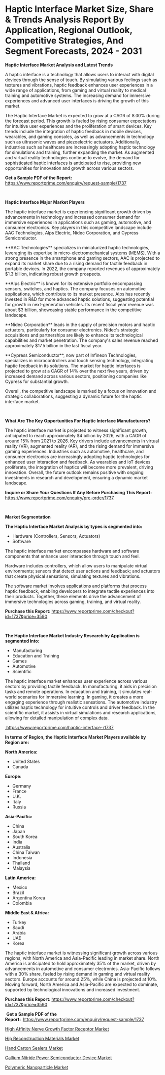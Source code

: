 <p><h1>Haptic Interface Market Size, Share & Trends Analysis Report By Application, Regional Outlook, Competitive Strategies, And Segment Forecasts, 2024 - 2031</h1></p><p><strong>Haptic Interface Market Analysis and Latest Trends</strong></p>
<p><p>A haptic interface is a technology that allows users to interact with digital devices through the sense of touch. By simulating various feelings such as textures and vibrations, haptic feedback enhances user experiences in a wide range of applications, from gaming and virtual reality to medical training and automotive systems. The increasing demand for immersive experiences and advanced user interfaces is driving the growth of this market.</p><p>The Haptic Interface Market is expected to grow at a CAGR of 8.00% during the forecast period. This growth is fueled by rising consumer expectations for intuitive user experiences and the proliferation of smart devices. Key trends include the integration of haptic feedback in mobile devices, wearables, and gaming consoles, as well as advancements in technology such as ultrasonic waves and piezoelectric actuators. Additionally, industries such as healthcare are increasingly adopting haptic technology for simulations and training, further expanding the market. As augmented and virtual reality technologies continue to evolve, the demand for sophisticated haptic interfaces is anticipated to rise, providing new opportunities for innovation and growth across various sectors.</p></p>
<p><strong>Get a Sample PDF of the Report:&nbsp;</strong> <a href="https://www.reportprime.com/enquiry/request-sample/1737">https://www.reportprime.com/enquiry/request-sample/1737</a></p>
<p>&nbsp;</p>
<p><strong>Haptic Interface Major Market Players</strong></p>
<p><p>The haptic interface market is experiencing significant growth driven by advancements in technology and increased consumer demand for immersive experiences in applications such as gaming, automotive, and consumer electronics. Key players in this competitive landscape include AAC Technologies, Alps Electric, Nidec Corporation, and Cypress Semiconductor.</p><p>**AAC Technologies** specializes in miniaturized haptic technologies, leveraging its expertise in micro-electromechanical systems (MEMS). With a strong presence in the smartphone and gaming sectors, AAC is projected to expand its market share due to a rising demand for tactile feedback in portable devices. In 2022, the company reported revenues of approximately $1.3 billion, indicating robust growth prospects.</p><p>**Alps Electric** is known for its extensive portfolio encompassing sensors, switches, and haptics. The company focuses on automotive applications, which contribute to its market presence. Alps has recently invested in R&D for more advanced haptic solutions, suggesting potential for growth in next-generation vehicles. Its recent fiscal year revenue was about $3 billion, showcasing stable performance in the competitive landscape.</p><p>**Nidec Corporation** leads in the supply of precision motors and haptic actuators, particularly for consumer electronics. Nidec's strategic acquisitions and partnerships are likely to enhance its technological capabilities and market penetration. The company's sales revenue reached approximately $17.5 billion in the last fiscal year.</p><p>**Cypress Semiconductor**, now part of Infineon Technologies, specializes in microcontrollers and touch sensing technology, integrating haptic feedback in its solutions. The market for haptic interfaces is projected to grow at a CAGR of 14% over the next five years, driven by increased demand across various sectors, positioning companies like Cypress for substantial growth.</p><p>Overall, the competitive landscape is marked by a focus on innovation and strategic collaborations, suggesting a dynamic future for the haptic interface market.</p></p>
<p>&nbsp;</p>
<p><strong>What Are The Key Opportunities For Haptic Interface Manufacturers?</strong></p>
<p><p>The haptic interface market is projected to witness significant growth, anticipated to reach approximately $4 billion by 2026, with a CAGR of around 15% from 2021 to 2026. Key drivers include advancements in virtual reality (VR), augmented reality (AR), and the rising demand for immersive gaming experiences. Industries such as automotive, healthcare, and consumer electronics are increasingly adopting haptic technologies for enhanced user interaction and feedback. As wearables and IoT devices proliferate, the integration of haptics will become more prevalent, driving innovation. Overall, the future outlook remains positive with ongoing investments in research and development, ensuring a dynamic market landscape.</p></p>
<p><strong>Inquire or Share Your Questions If Any Before Purchasing This Report:</strong> <a href="https://www.reportprime.com/enquiry/pre-order/1737">https://www.reportprime.com/enquiry/pre-order/1737</a></p>
<p>&nbsp;</p>
<p><strong>Market Segmentation</strong></p>
<p><strong>The Haptic Interface Market Analysis by types is segmented into:</strong></p>
<p><ul><li>Hardware (Controllers, Sensors, Actuators)</li><li>Software</li></ul></p>
<p><p>The haptic interface market encompasses hardware and software components that enhance user interaction through touch and feel. </p><p>Hardware includes controllers, which allow users to manipulate virtual environments; sensors that detect user actions and feedback; and actuators that create physical sensations, simulating textures and vibrations. </p><p>The software market involves applications and platforms that process haptic feedback, enabling developers to integrate tactile experiences into their products. Together, these elements drive the advancement of immersive technologies across gaming, training, and virtual reality.</p></p>
<p><strong>Purchase this Report:&nbsp;</strong><a href="https://www.reportprime.com/checkout?id=1737&price=3590">https://www.reportprime.com/checkout?id=1737&price=3590</a></p>
<p>&nbsp;</p>
<p><strong>The Haptic Interface Market Industry Research by Application is segmented into:</strong></p>
<p><ul><li>Manufacturing</li><li>Education and Training</li><li>Games</li><li>Automotive</li><li>Scientific</li></ul></p>
<p><p>The haptic interface market enhances user experience across various sectors by providing tactile feedback. In manufacturing, it aids in precision tasks and remote operations. In education and training, it simulates real-world scenarios for immersive learning. In gaming, it creates a more engaging experience through realistic sensations. The automotive industry utilizes haptic technology for intuitive controls and driver feedback. In the scientific market, it assists in virtual simulations and research applications, allowing for detailed manipulation of complex data.</p></p>
<p><a href="https://www.reportprime.com/haptic-interface-r1737">&nbsp;https://www.reportprime.com/haptic-interface-r1737</a></p>
<p><strong>In terms of Region, the Haptic Interface Market Players available by Region are:</strong></p>
<p>
    <p> <strong> North America: </strong>
        <ul>
            <li>United States</li>
            <li>Canada</li>
        </ul>
        </p> 
    <p> <strong> Europe: </strong>
        <ul>
            <li>Germany</li>
            <li>France</li>
            <li>U.K.</li>
            <li>Italy</li>
            <li>Russia</li>
        </ul>
        </p> 
    <p> <strong> Asia-Pacific: </strong>
        <ul>
            <li>China</li>
            <li>Japan</li>
            <li>South Korea</li>
            <li>India</li>
            <li>Australia</li>
            <li>China Taiwan</li>
            <li>Indonesia</li>
            <li>Thailand</li>
            <li>Malaysia</li>
        </ul>
        </p> 
    <p> <strong> Latin America: </strong>
        <ul>
            <li>Mexico</li>
            <li>Brazil</li>
            <li>Argentina Korea</li>
            <li>Colombia</li>
        </ul>
        </p> 
    <p> <strong> Middle East & Africa: </strong>
        <ul>
            <li>Turkey</li>
            <li>Saudi</li>
            <li>Arabia</li>
            <li>UAE</li>
            <li>Korea</li>
        </ul>
    </p>
    </p>
<p><p>The haptic interface market is witnessing significant growth across various regions, with North America and Asia-Pacific leading in market share. North America is anticipated to hold approximately 35% of the market, driven by advancements in automotive and consumer electronics. Asia-Pacific follows with a 30% share, fueled by rising demand in gaming and virtual reality sectors. Europe accounts for around 25%, while China is projected at 10%. Moving forward, North America and Asia-Pacific are expected to dominate, supported by technological innovations and increased investment.</p></p>
<p><strong>Purchase this Report: </strong><a href="https://www.reportprime.com/checkout?id=1737&price=3590">https://www.reportprime.com/checkout?id=1737&price=3590</a></p>
<p>&nbsp;<strong>Get a Sample PDF of the Report:&nbsp;&nbsp;</strong><a href="https://www.reportprime.com/enquiry/request-sample/1737">https://www.reportprime.com/enquiry/request-sample/1737</a></p>
<p><strong></strong></p>
<p><p><a href="https://issuu.com/reportprime-2/docs/high-affinity-nerve-growth-factor-r_a87a6cd1255ac5">High Affinity Nerve Growth Factor Receptor Market</a></p><p><a href="https://medium.com/@enosstark/hip-reconstruction-materials-market-industry-landscape-growth-trajectories-and-global-markets-75dee7fe3704">Hip Reconstruction Materials Market</a></p><p><a href="https://medium.com/@lizarempel/strategic-insights-into-global-hand-carton-sealers-market-trends-2024-2031-covered-in-172-pages-18e129fec885">Hand Carton Sealers Market</a></p><p><a href="https://issuu.com/reportprime-2/docs/gallium-nitride-power-semiconductor_b094d92f6117a6">Gallium Nitride Power Semiconductor Device Market</a></p><p><a href="https://www.linkedin.com/pulse/strategic-insights-global-polymeric-nanoparticle-market-dhtqc?trackingId=Q7R9m9JMSzSEdvLkstbHfA%3D%3D">Polymeric Nanoparticle Market</a></p></p>